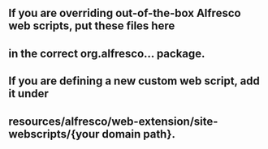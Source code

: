 ## If you are overriding out-of-the-box Alfresco web scripts, put these files here
## in the correct org.alfresco... package.
## If you are defining a new custom web script, add it under
## resources/alfresco/web-extension/site-webscripts/{your domain path}.
##

